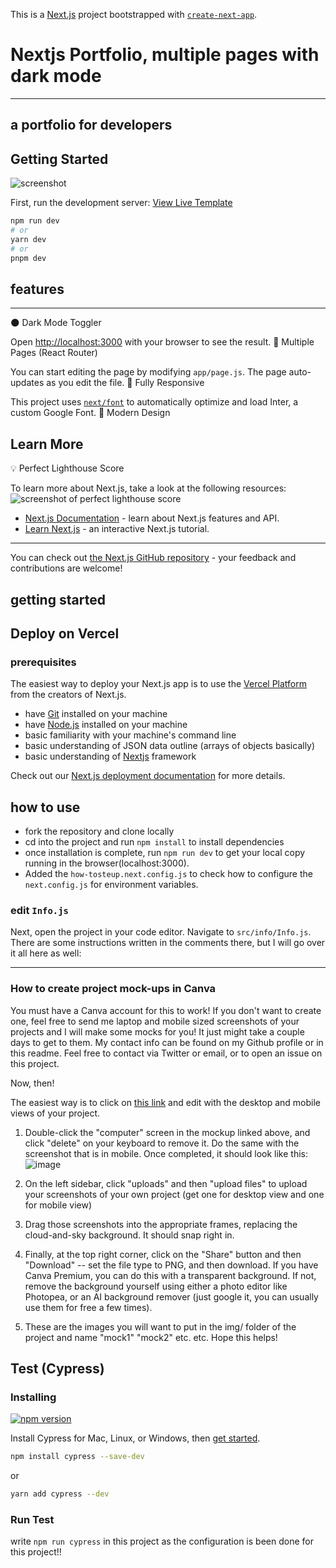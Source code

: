 
This is a 
[Next.js](https://nextjs.org/) project bootstrapped with [`create-next-app`](https://github.com/vercel/next.js/tree/canary/packages/create-next-app).
# Nextjs Portfolio, multiple pages with dark mode
---
## a portfolio for developers

## Getting Started
![screenshot](https://i.imgur.com/ULJGy1p.png)

First, run the development server:
[View Live Template](https://my-portfolio-nextjs-fawn.vercel.app/)

```bash
npm run dev
# or
yarn dev
# or
pnpm dev
```
## features
---
🌑 Dark Mode Toggler

Open [http://localhost:3000](http://localhost:3000) with your browser to see the result.
📖 Multiple Pages (React Router)

You can start editing the page by modifying `app/page.js`. The page auto-updates as you edit the file.
📱 Fully Responsive

This project uses [`next/font`](https://nextjs.org/docs/basic-features/font-optimization) to automatically optimize and load Inter, a custom Google Font.
🎨 Modern Design

## Learn More
💡 Perfect Lighthouse Score

To learn more about Next.js, take a look at the following resources:
![screenshot of perfect lighthouse score](https://i.imgur.com/0EWFctD.png)

- [Next.js Documentation](https://nextjs.org/docs) - learn about Next.js features and API.
- [Learn Next.js](https://nextjs.org/learn) - an interactive Next.js tutorial.
---

You can check out [the Next.js GitHub repository](https://github.com/vercel/next.js/) - your feedback and contributions are welcome!
## getting started

## Deploy on Vercel
### prerequisites

The easiest way to deploy your Next.js app is to use the [Vercel Platform](https://vercel.com/new?utm_medium=default-template&filter=next.js&utm_source=create-next-app&utm_campaign=create-next-app-readme) from the creators of Next.js.
- have [Git](https://git-scm.com/) installed on your machine
- have [Node.js](https://nodejs.org/en/download/) installed on your machine
- basic familiarity with your machine's command line
- basic understanding of JSON data outline (arrays of objects basically)
- basic understanding of [Nextjs](https://nextjs.org/) framework

Check out our [Next.js deployment documentation](https://nextjs.org/docs/deployment) for more details.
## how to use

- fork the repository and clone locally
- cd into the project and run `npm install` to install dependencies
- once installation is complete, run `npm run dev` to get your local copy running in the browser(localhost:3000).
- Added the `how-tosteup.next.config.js` to check how to configure the `next.config.js` for environment variables.

### edit `Info.js`

Next, open the project in your code editor. Navigate to `src/info/Info.js`. There are some instructions written in the
comments there, but I will go over it all here as well:

---

### How to create project mock-ups in Canva

You must have a Canva account for this to work! If you don't want to create one, feel free to send me laptop and mobile sized screenshots of your projects and I will make some mocks for you! It just might take a couple days to get to them. My contact info can be found on my Github profile or in this readme. Feel free to contact via Twitter or email, or to open an issue on this project.

Now, then!

The easiest way is to click on [this link](https://www.canva.com/design/DAFnNEeMRg4/YiYjSvsMGn2tqjw9ubsiqw/edit?utm_content=DAFnNEeMRg4&utm_campaign=designshare&utm_medium=link2&utm_source=sharebutton) and edit with the desktop and mobile views of your project. 

1. Double-click the "computer" screen in the mockup linked above, and click "delete" on your keyboard to remove it. Do the same with the screenshot that is in mobile. Once completed, it should look like this: 
![image](https://user-images.githubusercontent.com/18350557/213895660-11caf808-e929-4569-b404-92ff742bb3ff.png)

2. On the left sidebar, click "uploads" and then "upload files" to upload your screenshots of your own project (get one for desktop view and one for mobile view)

3. Drag those screenshots into the appropriate frames, replacing the cloud-and-sky background. It should snap right in.

4. Finally, at the top right corner, click on the "Share" button and then "Download" -- set the file type to PNG, and then download. If you have Canva Premium, you can do this with a transparent background. If not, remove the background yourself using either a photo editor like Photopea, or an AI background remover (just google it, you can usually use them for free a few times). 

5. These are the images you will want to put in the img/ folder of the project and name "mock1" "mock2" etc. etc. Hope this helps!

## Test (Cypress)
### Installing

[![npm version](https://badge.fury.io/js/cypress.svg)](https://badge.fury.io/js/cypress)

Install Cypress for Mac, Linux, or Windows, then [get started](https://on.cypress.io/install).

```bash
npm install cypress --save-dev
```
or
```bash
yarn add cypress --dev
```

### Run Test
write `npm run cypress` in this project as the configuration is been done for this project!!
